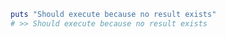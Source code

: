```ruby {run=true rerun=false}
puts "Should execute because no result exists"
# >> Should execute because no result exists
```

